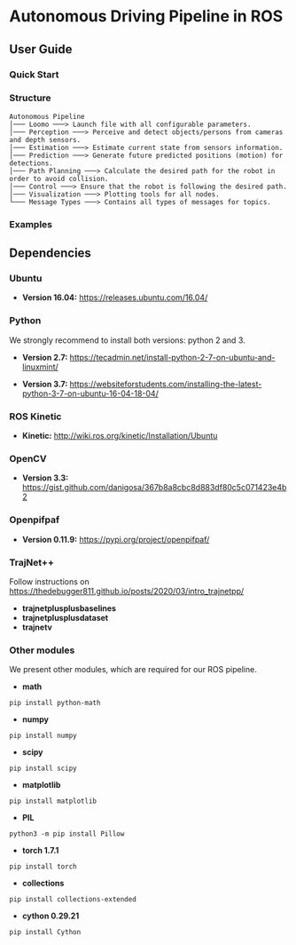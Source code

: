 # Autonomous Driving Pipeline in ROS

## User Guide

### Quick Start



### Structure

```
Autonomous Pipeline
│─── Loomo ───> Launch file with all configurable parameters.
│─── Perception ───> Perceive and detect objects/persons from cameras and depth sensors.
│─── Estimation ───> Estimate current state from sensors information.
│─── Prediction ───> Generate future predicted positions (motion) for detections.
│─── Path Planning ───> Calculate the desired path for the robot in order to avoid collision.
│─── Control ───> Ensure that the robot is following the desired path.
│─── Visualization ───> Plotting tools for all nodes.
└─── Message Types ───> Contains all types of messages for topics.
```

### Examples



## Dependencies

### Ubuntu

* **Version 16.04:** https://releases.ubuntu.com/16.04/

### Python

We strongly recommend to install both versions: python 2 and 3.

* **Version 2.7:** https://tecadmin.net/install-python-2-7-on-ubuntu-and-linuxmint/

* **Version 3.7:** https://websiteforstudents.com/installing-the-latest-python-3-7-on-ubuntu-16-04-18-04/

### ROS Kinetic

* **Kinetic:** http://wiki.ros.org/kinetic/Installation/Ubuntu

### OpenCV

* **Version 3.3:** https://gist.github.com/danigosa/367b8a8cbc8d883df80c5c071423e4b2

### Openpifpaf

* **Version 0.11.9:** https://pypi.org/project/openpifpaf/

### TrajNet++
Follow instructions on https://thedebugger811.github.io/posts/2020/03/intro_trajnetpp/

* **trajnetplusplusbaselines**
* **trajnetplusplusdataset**
* **trajnetv**

### Other modules

We present other modules, which are required for our ROS pipeline.

* **math**

```shell
pip install python-math
```

* **numpy**

```shell
pip install numpy
```

* **scipy**

```shell
pip install scipy
```

* **matplotlib**

```shell
pip install matplotlib
```

* **PIL**

```shell
python3 -m pip install Pillow
```

* **torch 1.7.1**

```shell
pip install torch
```

* **collections**

```shell
pip install collections-extended
```

* **cython 0.29.21** 

```shell
pip install Cython
```